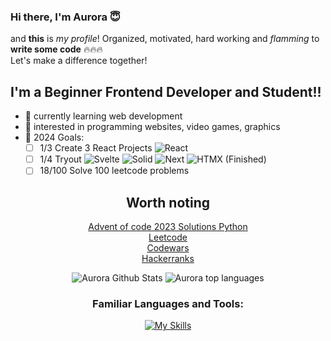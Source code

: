 ### Hi there, I'm Aurora 😇

and **this** is *my profile*! Organized, motivated, hard working and *flamming* to **write some code** 🔥🔥🔥<br>
Let's make a difference together!

<p></p>

## I'm a Beginner Frontend Developer and Student!!
- 🌱 currently learning web development
- 🤔 interested in programming websites, video games, graphics
- 🥅 2024 Goals:
  - [ ] 1/3 Create 3 React Projects ![React](https://img.shields.io/badge/React-blue?style=for-the-badge&logo=react)
  - [ ] 1/4 Tryout ![Svelte](https://img.shields.io/badge/Svelte-red?style=for-the-badge&logo=svelte) ![Solid](https://img.shields.io/badge/Solid-gray?style=for-the-badge&logo=solid) ![Next](https://img.shields.io/badge/nextjs-white?style=for-the-badge&logo=nextdotjs&logoColor=white&labelColor=black&color=black) ![HTMX](https://img.shields.io/badge/HTMX-blue?style=for-the-badge&logo=htmx) (Finished)
  - [ ] 18/100 Solve 100 leetcode problems
<div align="center">
  
## Worth noting
[Advent of code 2023 Solutions Python](https://github.com/NxtPerfect/advent_of_code_2023)<br>
[Leetcode](https://leetcode.com/NxtPerfect/)<br>
[Codewars](https://www.codewars.com/users/NxtPerfect)<br>
[Hackerranks](https://www.hackerrank.com/profile/alakaxan)<br>

![Aurora Github Stats](https://github-readme-stats.vercel.app/api?username=nxtperfect&show_icons=true&show&theme=dracula&hide=issues&rank_icon=percentile)
![Aurora top languages](https://github-readme-stats.vercel.app/api/top-langs/?username=nxtperfect&layout=donut-vertical&theme=dracula&hide_langs_below=1&size_weight=0.5&count_weight=0.5)

<p></p>

### Familiar Languages and Tools:

[![My Skills](https://skillicons.dev/icons?i=js,ts,react,html,css,sass,figma,nodejs,bun,python,go,htmx,mysql,postgres,git,neovim,linux&perline=6)](https://skillicons.dev)

</div>
